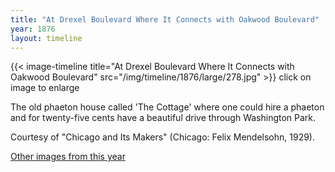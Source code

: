 ```yaml
---
title: "At Drexel Boulevard Where It Connects with Oakwood Boulevard"
year: 1876
layout: timeline
---
```


{{< image-timeline title="At Drexel Boulevard Where It Connects with Oakwood Boulevard" src="/img/timeline/1876/large/278.jpg" >}}
click on image to enlarge 

The old phaeton house called 'The Cottage' where one could hire a phaeton and for twenty-five cents have a beautiful drive through Washington Park. 

Courtesy of "Chicago and Its Makers" (Chicago: Felix Mendelsohn, 1929).  

[Other images from this year](/historical/timeline/1876)